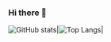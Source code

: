 ### Hi there 👋

![GitHub stats](https://github-readme-stats.vercel.app/api?username=rib4n&show_icons=true&include_all_commits=true)|![Top Langs](https://github-readme-stats.vercel.app/api/top-langs/?username=rib4n&layout=compact)|

<!--
**rib4n/rib4n** is a ✨ _special_ ✨ repository because its `README.md` (this file) appears on your GitHub profile.

Here are some ideas to get you started:

- 🔭 I’m currently working on ...
- 🌱 I’m currently learning ...
- 👯 I’m looking to collaborate on ...
- 🤔 I’m looking for help with ...
- 💬 Ask me about ...
- 📫 How to reach me: ...
- 😄 Pronouns: ...
- ⚡ Fun fact: ...
-->

